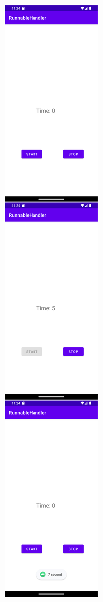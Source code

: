<img src='preview\Screenshot_1668540244.png' width=300 /> <img src='preview\Screenshot_1668540257.png' width=300 /> <img src='preview\Screenshot_1668540260.png' width=300 />


